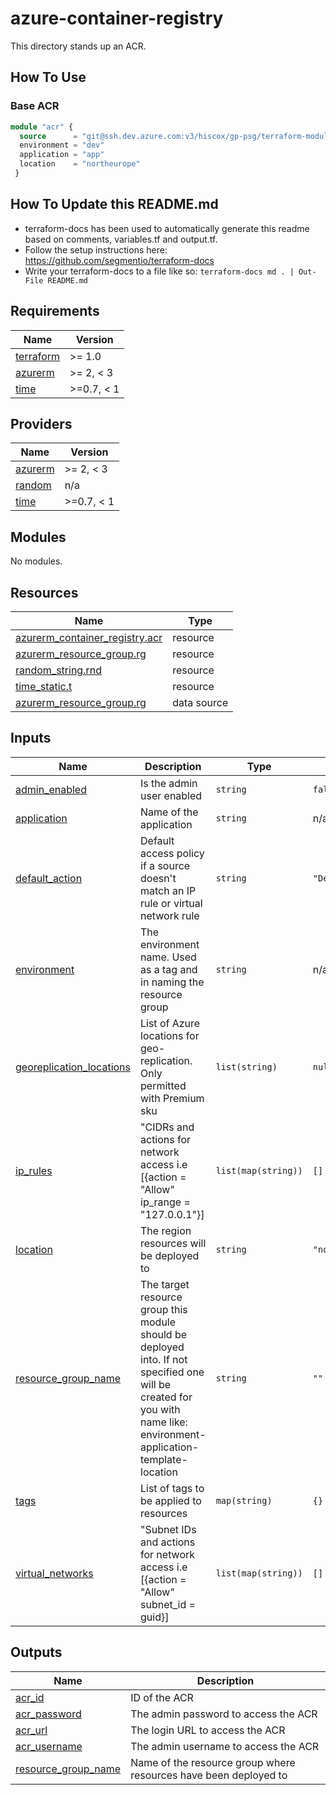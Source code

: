 # azure-container-registry

This directory stands up an ACR.

## How To Use

### Base ACR

```terraform
module "acr" {
  source      = "git@ssh.dev.azure.com:v3/hiscox/gp-psg/terraform-modules//azure-container-registry"
  environment = "dev"
  application = "app"
  location    = "northeurope"
 }
```

## How To Update this README.md

* terraform-docs has been used to automatically generate this readme based on comments, variables.tf and output.tf.
* Follow the setup instructions here: https://github.com/segmentio/terraform-docs
* Write your terraform-docs to a file like so: `terraform-docs md . | Out-File README.md`

## Requirements

| Name | Version |
|------|---------|
| <a name="requirement_terraform"></a> [terraform](#requirement\_terraform) | >= 1.0 |
| <a name="requirement_azurerm"></a> [azurerm](#requirement\_azurerm) | >= 2, < 3 |
| <a name="requirement_time"></a> [time](#requirement\_time) | >=0.7, < 1 |

## Providers

| Name | Version |
|------|---------|
| <a name="provider_azurerm"></a> [azurerm](#provider\_azurerm) | >= 2, < 3 |
| <a name="provider_random"></a> [random](#provider\_random) | n/a |
| <a name="provider_time"></a> [time](#provider\_time) | >=0.7, < 1 |

## Modules

No modules.

## Resources

| Name | Type |
|------|------|
| [azurerm_container_registry.acr](https://registry.terraform.io/providers/hashicorp/azurerm/latest/docs/resources/container_registry) | resource |
| [azurerm_resource_group.rg](https://registry.terraform.io/providers/hashicorp/azurerm/latest/docs/resources/resource_group) | resource |
| [random_string.rnd](https://registry.terraform.io/providers/hashicorp/random/latest/docs/resources/string) | resource |
| [time_static.t](https://registry.terraform.io/providers/hashicorp/time/latest/docs/resources/static) | resource |
| [azurerm_resource_group.rg](https://registry.terraform.io/providers/hashicorp/azurerm/latest/docs/data-sources/resource_group) | data source |

## Inputs

| Name | Description | Type | Default | Required |
|------|-------------|------|---------|:--------:|
| <a name="input_admin_enabled"></a> [admin\_enabled](#input\_admin\_enabled) | Is the admin user enabled | `string` | `false` | no |
| <a name="input_application"></a> [application](#input\_application) | Name of the application | `string` | n/a | yes |
| <a name="input_default_action"></a> [default\_action](#input\_default\_action) | Default access policy if a source doesn't match an IP rule or virtual network rule | `string` | `"Deny"` | no |
| <a name="input_environment"></a> [environment](#input\_environment) | The environment name. Used as a tag and in naming the resource group | `string` | n/a | yes |
| <a name="input_georeplication_locations"></a> [georeplication\_locations](#input\_georeplication\_locations) | List of Azure locations for geo-replication. Only permitted with Premium sku | `list(string)` | `null` | no |
| <a name="input_ip_rules"></a> [ip\_rules](#input\_ip\_rules) | "CIDRs and actions for network access i.e [{action = "Allow" ip\_range = "127.0.0.1"}] | `list(map(string))` | `[]` | no |
| <a name="input_location"></a> [location](#input\_location) | The region resources will be deployed to | `string` | `"northeurope"` | no |
| <a name="input_resource_group_name"></a> [resource\_group\_name](#input\_resource\_group\_name) | The target resource group this module should be deployed into. If not specified one will be created for you with name like: environment-application-template-location | `string` | `""` | no |
| <a name="input_tags"></a> [tags](#input\_tags) | List of tags to be applied to resources | `map(string)` | `{}` | no |
| <a name="input_virtual_networks"></a> [virtual\_networks](#input\_virtual\_networks) | "Subnet IDs and actions for network access i.e [{action = "Allow" subnet\_id = guid}] | `list(map(string))` | `[]` | no |

## Outputs

| Name | Description |
|------|-------------|
| <a name="output_acr_id"></a> [acr\_id](#output\_acr\_id) | ID of the ACR |
| <a name="output_acr_password"></a> [acr\_password](#output\_acr\_password) | The admin password to access the ACR |
| <a name="output_acr_url"></a> [acr\_url](#output\_acr\_url) | The login URL to access the ACR |
| <a name="output_acr_username"></a> [acr\_username](#output\_acr\_username) | The admin username to access the ACR |
| <a name="output_resource_group_name"></a> [resource\_group\_name](#output\_resource\_group\_name) | Name of the resource group where resources have been deployed to |
